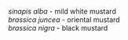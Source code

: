 *sinapis alba* - mild white mustard  
*brassica juncea* - oriental mustard  
*brassica nigra* - black mustard